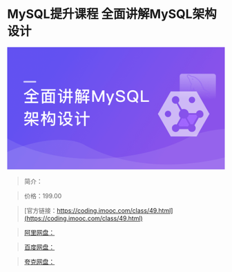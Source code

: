 # MySQL提升课程 全面讲解MySQL架构设计

![img](../../assets/5fcdf2d4098322fc05400304.png)

> 简介：

> 价格：199.00

> [官方链接：https://coding.imooc.com/class/49.html](https://coding.imooc.com/class/49.html)

> [阿里网盘：]()

> [百度网盘：]()

> [夸克网盘：]()
